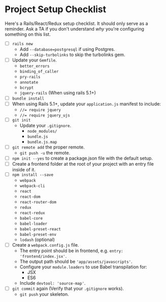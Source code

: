 # Project Setup Checklist
Here's a Rails/React/Redux setup checklist. It should only serve as a reminder.
Ask a TA if you don't understand _why_ you're configuring something on this
list.

* [ ] `rails new`
  * Add `--database=postgresql` if using Postgres.
  * Add `--skip-turbolinks` to skip the turbolinks gem.
* [ ] Update your `Gemfile`.
  * `better_errors`
  * `binding_of_caller`
  * `pry-rails`
  * `annotate`
  * `bcrypt`
  * `jquery-rails` (When using rails 5.1+)
* [ ] `bundle install`
* [ ] When using Rails 5.1+, update your `application.js` manifest to include:
  * `//= require jquery`
  * `//= require jquery_ujs`
* [ ] `git init`
  * Update your `.gitignore`.
    * `node_modules/`
    * `bundle.js`
    * `bundle.js.map`
* [ ] `git remote add` the proper remote.
  * `git push -u` the remote.
* [ ] `npm init --yes` to create a package.json file with the default setup.
* [ ] Create a frontend folder at the root of your project with an entry file inside of it.
* [ ] `npm install --save`
  * `webpack`
  * `webpack-cli`
  * `react`
  * `react-dom`
  * `react-router-dom`
  * `redux`
  * `react-redux`
  * `babel-core`
  * `babel-loader`
  * `babel-preset-react`
  * `babel-preset-env`
  * `lodash` (optional)
* [ ] Create a `webpack.config.js` file.
  * The entry point should be in frontend, e.g. `entry: 'frontend/index.jsx'`.
  * The output path should be `'app/assets/javascripts'`.
  * Configure your `module.loaders` to use Babel transpilation for:
    * JSX
    * ES6
  * Include `devtool: 'source-map'`.
* [ ] `git commit` again (Verify that your `.gitignore` works).
  * `git push` your skeleton.
